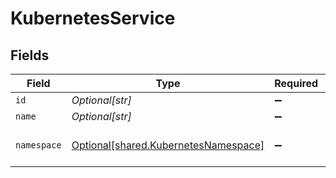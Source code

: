 # KubernetesService


## Fields

| Field                                                                              | Type                                                                               | Required                                                                           | Description                                                                        |
| ---------------------------------------------------------------------------------- | ---------------------------------------------------------------------------------- | ---------------------------------------------------------------------------------- | ---------------------------------------------------------------------------------- |
| `id`                                                                               | *Optional[str]*                                                                    | :heavy_minus_sign:                                                                 | N/A                                                                                |
| `name`                                                                             | *Optional[str]*                                                                    | :heavy_minus_sign:                                                                 | N/A                                                                                |
| `namespace`                                                                        | [Optional[shared.KubernetesNamespace]](../../models/shared/kubernetesnamespace.md) | :heavy_minus_sign:                                                                 | Single telemetry entry                                                             |
